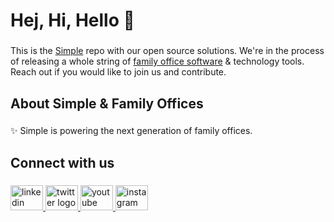 <h1 align="left">Hej, Hi, Hello 👋</h1>

###

<p align="left">This is the <a href="https://andsimple.co" target="_blank">Simple</a> repo with our open source solutions. We're in the process of releasing a whole string of <a href="https://andsimple.co/companies/software/"target="_blank">family office software</a> & technology tools. Reach out if you would like to join us and contribute.</p>

###

<h2 align="left">About Simple & Family Offices</h2>

###

<p align="left">✨ Simple is powering the next generation of family offices.</p>

###

<h2 align="left">Connect with us</h2>

###

<div align="left">
  <a href="https://www.linkedin.com/company/andsimpleco/" target="_blank">
    <img src="https://raw.githubusercontent.com/maurodesouza/profile-readme-generator/master/src/assets/icons/social/linkedin/default.svg" width="52" height="40" alt="linkedin logo"  />
  </a>
  <a href="https://x.com/andsimpleco" target="_blank">
    <img src="https://raw.githubusercontent.com/maurodesouza/profile-readme-generator/master/src/assets/icons/social/twitter/default.svg" width="52" height="40" alt="twitter logo"  />
  </a>
  <a href="https://www.youtube.com/@andsimpleco" target="_blank">
    <img src="https://raw.githubusercontent.com/maurodesouza/profile-readme-generator/master/src/assets/icons/social/youtube/default.svg" width="52" height="40" alt="youtube logo"  />
  </a>
  <a href="https://instagram.com/andsimpleco" target="_blank">
    <img src="https://raw.githubusercontent.com/maurodesouza/profile-readme-generator/master/src/assets/icons/social/instagram/default.svg" width="52" height="40" alt="instagram logo"  />
  </a>
</div>

###
